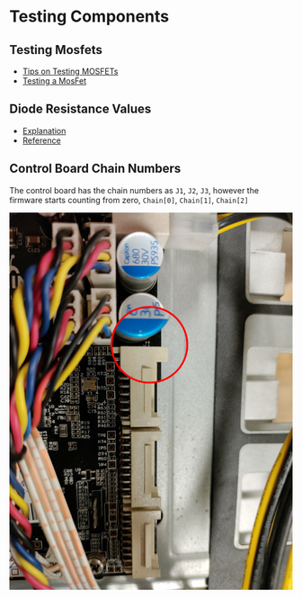 # Testing Components

## Testing Mosfets

- [Tips on Testing MOSFETs](https://mayohardware.blogspot.com/2011/02/tips-on-testing-mosfets.html)
- [Testing a MosFet](https://www.utm.edu/staff/leeb/mostest.htm)

## Diode Resistance Values

- [Explanation](https://www.youtube.com/watch?v=lizHiqk8Xbg)
- [Reference](/Assets/Diode-Resistance-Values-Reference.pdf)

## Control Board Chain Numbers

The control board has the chain numbers as `J1`, `J2`, `J3`, however the firmware starts counting from zero, `Chain[0]`, `Chain[1]`, `Chain[2]`

<img src="/Assets/Control-Board-Chains.jpg">
